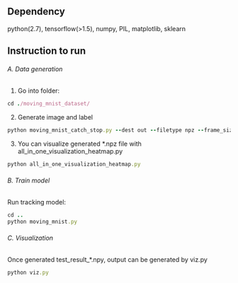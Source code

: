 ## Dependency 
python(2.7), tensorflow(>1.5), numpy, PIL, matplotlib, sklearn

## Instruction to run

###### A. Data generation
1. Go into folder:
```ruby
cd ./moving_mnist_dataset/
```
2. Generate image and label
```ruby
python moving_mnist_catch_stop.py --dest out --filetype npz --frame_size 64 --seq_len 10 --seqs 100000 --num_sz 28 --nums_per_image 2
```
3. You can visualize generated *.npz file with all_in_one_visualization_heatmap.py
```ruby
python all_in_one_visualization_heatmap.py
```
###### B. Train model
Run tracking model:
```ruby
cd ..
python moving_mnist.py
 ```
###### C. Visualization
Once generated test_result_*.npy, output can be generated by viz.py 
```ruby
python viz.py
```
